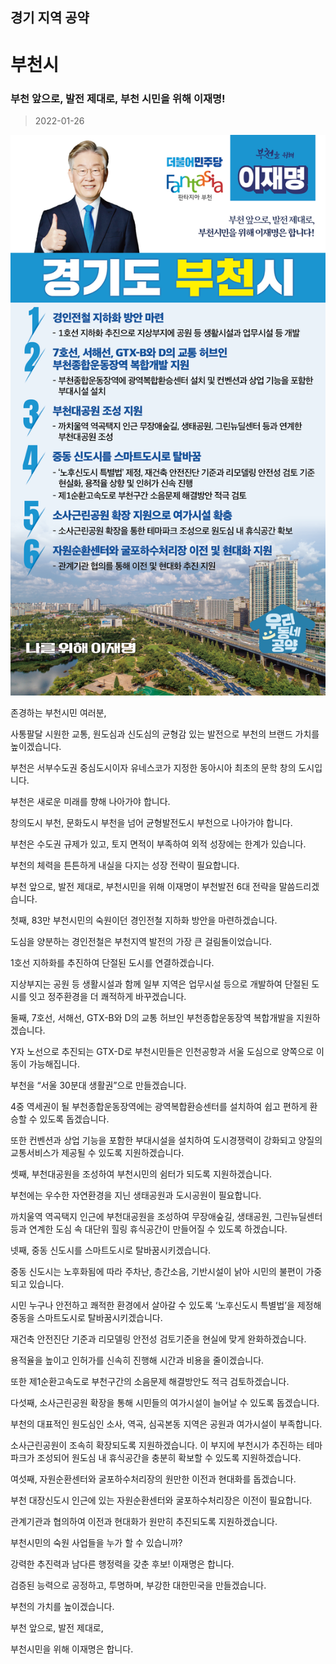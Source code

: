## 경기 지역 공약

# 부천시

### 부천 앞으로, 발전 제대로, 부천 시민을 위해 이재명!
> 2022-01-26

![부천시 지역공약](./005_009_011.png)

존경하는 부천시민 여러분, 

 

사통팔달 시원한 교통, 원도심과 신도심의 균형감 있는 발전으로 부천의 브랜드 가치를 높이겠습니다.

부천은 서부수도권 중심도시이자 유네스코가 지정한 동아시아 최초의 문학 창의 도시입니다.

 

부천은 새로운 미래를 향해 나아가야 합니다.

창의도시 부천, 문화도시 부천을 넘어 균형발전도시 부천으로 나아가야 합니다. 

부천은 수도권 규제가 있고, 토지 면적이 부족하여 외적 성장에는 한계가 있습니다. 

부천의 체력을 튼튼하게 내실을 다지는 성장 전략이 필요합니다.

 

부천 앞으로, 발전 제대로, 부천시민을 위해 이재명이 부천발전 6대 전략을 말씀드리겠습니다.

 

 

첫째, 83만 부천시민의 숙원이던 경인전철 지하화 방안을 마련하겠습니다. 

 

도심을 양분하는 경인전철은 부천지역 발전의 가장 큰 걸림돌이었습니다. 

1호선 지하화를 추진하여 단절된 도시를 연결하겠습니다. 

지상부지는 공원 등 생활시설과 함께 일부 지역은 업무시설 등으로 개발하여 단절된 도시를 잇고 정주환경을 더 쾌적하게 바꾸겠습니다.

 

둘째, 7호선, 서해선, GTX-B와 D의 교통 허브인 부천종합운동장역 복합개발을 지원하겠습니다. 

 

Y자 노선으로 추진되는 GTX-D로 부천시민들은 인천공항과 서울 도심으로 양쪽으로 이동이 가능해집니다.

부천을 “서울 30분대 생활권”으로 만들겠습니다.

4중 역세권이 될 부천종합운동장역에는 광역복합환승센터를 설치하여 쉽고 편하게 환승할 수 있도록 돕겠습니다.

또한 컨벤션과 상업 기능을 포함한 부대시설을 설치하여 도시경쟁력이 강화되고 양질의 교통서비스가 제공될 수 있도록 지원하겠습니다.  

 

셋째, 부천대공원을 조성하여 부천시민의 쉼터가 되도록 지원하겠습니다.  

 

부천에는 우수한 자연환경을 지닌 생태공원과 도시공원이 필요합니다.

까치울역 역곡택지 인근에 부천대공원을 조성하여 무장애숲길, 생태공원, 그린뉴딜센터 등과 연계한 도심 속 대단위 힐링 휴식공간이 만들어질 수 있도록 하겠습니다.

 

 

넷째, 중동 신도시를 스마트도시로 탈바꿈시키겠습니다. 

 

중동 신도시는 노후화됨에 따라 주차난, 층간소음, 기반시설이 낡아 시민의 불편이 가중되고 있습니다. 

시민 누구나 안전하고 쾌적한 환경에서 살아갈 수 있도록 ‘노후신도시 특별법’을 제정해 중동을 스마트도시로 탈바꿈시키겠습니다. 

재건축 안전진단 기준과 리모델링 안전성 검토기준을 현실에 맞게 완화하겠습니다.  

용적율을 높이고 인허가를 신속히 진행해 시간과 비용을 줄이겠습니다. 

또한 제1순환고속도로 부천구간의 소음문제 해결방안도 적극 검토하겠습니다.

 

다섯째, 소사근린공원 확장을 통해 시민들의 여가시설이 늘어날 수 있도록 돕겠습니다. 

 

부천의 대표적인 원도심인 소사, 역곡, 심곡본동 지역은 공원과 여가시설이 부족합니다.

소사근린공원이 조속히 확장되도록 지원하겠습니다. 이 부지에 부천시가 추진하는 테마파크가 조성되어 원도심 내 휴식공간을 충분히 확보할 수 있도록 지원하겠습니다. 

 

여섯째, 자원순환센터와 굴포하수처리장의 원만한 이전과 현대화를 돕겠습니다.  

 

부천 대장신도시 인근에 있는 자원순환센터와 굴포하수처리장은 이전이 필요합니다. 

관계기관과 협의하여 이전과 현대화가 원만히 추진되도록 지원하겠습니다. 

 

부천시민의 숙원 사업들을 누가 할 수 있습니까?

강력한 추진력과 남다른 행정력을 갖춘 후보! 이재명은 합니다.

검증된 능력으로 공정하고, 투명하며, 부강한 대한민국을 만들겠습니다.

부천의 가치를 높이겠습니다.

 

부천 앞으로, 발전 제대로, 

부천시민을 위해 이재명은 합니다.  

						